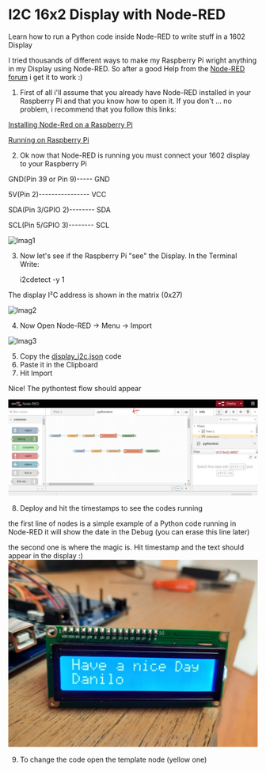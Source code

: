 # I2C 16x2 Display with Node-RED

Learn how to run a Python code inside Node-RED to write stuff in a 1602 Display

I tried thousands of different ways to make my Raspberry Pi wright anything in my Display using Node-RED.
So after a good Help from the [Node-RED forum](https://discourse.nodered.org/t/cant-make-a-16x2-lcd-display-work-with-node-red/37400) i get it to work :)

1. First of all i'll assume that you already have Node-RED installed in your Raspberry Pi and that you know how to open it. If you don't ... no problem, i recommend that you follow this links:

[Installing Node-Red on a Raspberry Pi](https://pimylifeup.com/node-red-raspberry-pi/)

[Running on Raspberry Pi](https://nodered.org/docs/getting-started/raspberrypi)

2. Ok now that Node-RED is running you must connect your 1602 display to your Raspberry Pi


GND(Pin 39 or Pin 9)-----	GND

5V(Pin 2)---------------- VCC

SDA(Pin 3/GPIO 2)-------- SDA

SCL(Pin 5/GPIO 3)-------- SCL


![Imag1](https://i.pinimg.com/originals/1b/09/85/1b098587f7ec1c351d65714958b18dd6.png)


3. Now let's see if the Raspberry Pi "see" the Display. 
In the Terminal Write:

      i2cdetect -y 1
    
The display I²C address is shown in the matrix (0x27)


![Imag2](https://www.arduinoecia.com.br/wp-content/uploads/2016/12/i2c-tools.png)

4. Now Open Node-RED -> Menu -> Import

![Imag3](https://projectbodyinteraction.files.wordpress.com/2016/11/import1.png)

5. Copy the [display_i2c.json](https://github.com/danilo-lorenzo/I-C-16x2-Display-with-Node-RED/blob/main/display_i2c.json) code 
6. Paste it in the Clipboard
7. Hit Import

Nice! The pythontest flow should appear

![Imag4](flow.JPG)

8. Deploy and hit the timestamps to see the codes running

the first line of nodes is a simple example of a Python code running in Node-RED it will show the date in the Debug (you can erase this line later)

the second one is where the magic is. Hit timestamp and the text should appear in the display :)
![Imag4](display.jpeg)


9. To change the code open the template node (yellow one)
